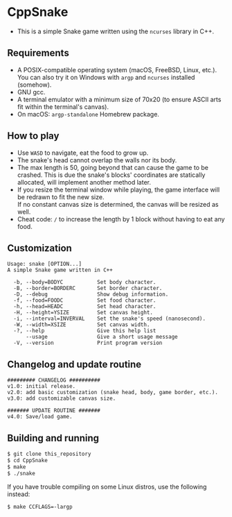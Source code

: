 # CppSnake
- This is a simple Snake game written using the ``ncurses`` library in C++.
## Requirements
- A POSIX-compatible operating system (macOS, FreeBSD, Linux, etc.). You can also try it on Windows with ``argp`` and ``ncurses`` installed (somehow).
- GNU gcc.
- A terminal emulator with a minimum size of 70x20 (to ensure ASCII arts fit within the terminal's canvas).
- On macOS: ``argp-standalone`` Homebrew package.
## How to play
- Use ``WASD`` to navigate, eat the food to grow up.
- The snake's head cannot overlap the walls nor its body.
- The max length is 50, going beyond that can cause the game to be crashed. This is due the snake's blocks' coordinates are statically allocated, will implement another method later.
- If you resize the terminal window while playing, the game interface will be redrawn to fit the new size.<br>
If no constant canvas size is determined, the canvas will be resized as well.
- Cheat code: ``/`` to increase the length by 1 block without having to eat any food.
## Customization
```
Usage: snake [OPTION...]
A simple Snake game written in C++

  -b, --body=BODYC           Set body character.
  -B, --border=BORDERC       Set border character.
  -D, --debug                Show debug information.
  -f, --food=FOODC           Set food character.
  -h, --head=HEADC           Set head character.
  -H, --height=YSIZE         Set canvas height.
  -i, --interval=INVERVAL    Set the snake's speed (nanosecond).
  -W, --width=XSIZE          Set canvas width.
  -?, --help                 Give this help list
      --usage                Give a short usage message
  -V, --version              Print program version

```
## Changelog and update routine
```
######### CHANGELOG ##########
v1.0: initial release.
v2.0: add basic customization (snake head, body, game border, etc.).
v3.0: add customizable canvas size.

####### UPDATE ROUTINE #######
v4.0: Save/load game.
```
## Building and running
```bash
$ git clone this_repository
$ cd CppSnake
$ make
$ ./snake
```
If you have trouble compiling on some Linux distros, use the following instead:
```bash
$ make CCFLAGS=-largp
```
